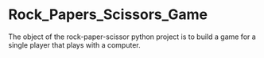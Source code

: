 # Rock_Papers_Scissors_Game
The object of the rock-paper-scissor python project is to build a game for a single player that plays with a computer.
